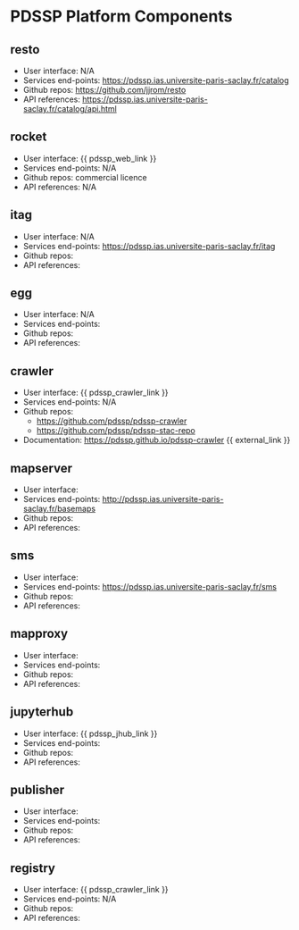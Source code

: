 # PDSSP Platform Components

## resto

- User interface: N/A
- Services end-points: https://pdssp.ias.universite-paris-saclay.fr/catalog
- Github repos: https://github.com/jjrom/resto
- API references: https://pdssp.ias.universite-paris-saclay.fr/catalog/api.html

## rocket

- User interface: {{ pdssp_web_link }}
- Services end-points: N/A
- Github repos: commercial licence
- API references: N/A

## itag

- User interface: N/A
- Services end-points: https://pdssp.ias.universite-paris-saclay.fr/itag
- Github repos:
- API references:

## egg

- User interface: N/A
- Services end-points:
- Github repos:
- API references:

## crawler

- User interface:  {{ pdssp_crawler_link }}
- Services end-points: N/A
- Github repos:
  - https://github.com/pdssp/pdssp-crawler
  - https://github.com/pdssp/pdssp-stac-repo
- Documentation: https://pdssp.github.io/pdssp-crawler {{ external_link }} 

## mapserver

- User interface:
- Services end-points: http://pdssp.ias.universite-paris-saclay.fr/basemaps
- Github repos:
- API references:
  
## sms

- User interface:
- Services end-points: https://pdssp.ias.universite-paris-saclay.fr/sms
- Github repos:
- API references:

## mapproxy

- User interface:
- Services end-points:
- Github repos:
- API references:


## jupyterhub

- User interface: {{ pdssp_jhub_link }}
- Services end-points:
- Github repos:
- API references:


## publisher

- User interface:
- Services end-points:
- Github repos:
- API references:

## registry

- User interface:  {{ pdssp_crawler_link }}
- Services end-points: N/A
- Github repos:
- API references: